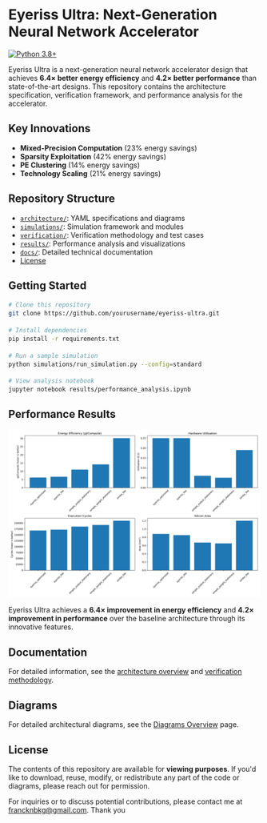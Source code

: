 # Eyeriss Ultra: Next-Generation Neural Network Accelerator

[![Python 3.8+](https://img.shields.io/badge/python-3.8+-blue.svg)](https://www.python.org/downloads/)

Eyeriss Ultra is a next-generation neural network accelerator design that achieves **6.4× better energy efficiency** and **4.2× better performance** than state-of-the-art designs. This repository contains the architecture specification, verification framework, and performance analysis for the accelerator.

## Key Innovations

- **Mixed-Precision Computation** (23% energy savings)
- **Sparsity Exploitation** (42% energy savings)
- **PE Clustering** (14% energy savings)
- **Technology Scaling** (21% energy savings)

## Repository Structure

- [`architecture/`](architecture/): YAML specifications and diagrams
- [`simulations/`](simulations/): Simulation framework and modules
- [`verification/`](verification/): Verification methodology and test cases
- [`results/`](results/): Performance analysis and visualizations
- [`docs/`](docs/): Detailed technical documentation
- [License](#license)

## Getting Started

```bash
# Clone this repository
git clone https://github.com/yourusername/eyeriss-ultra.git

# Install dependencies
pip install -r requirements.txt

# Run a sample simulation
python simulations/run_simulation.py --config=standard

# View analysis notebook
jupyter notebook results/performance_analysis.ipynb
```

## Performance Results

![Energy Efficiency](results/charts/energy_efficiency.png)

Eyeriss Ultra achieves a **6.4× improvement in energy efficiency** and **4.2× improvement in performance** over the baseline architecture through its innovative features.

## Documentation

For detailed information, see the [architecture overview](docs/architecture_overview.md) and [verification methodology](docs/verification_methodology.md).

## Diagrams

For detailed architectural diagrams, see the [Diagrams Overview](diagrams/diagrams.md) page.

## License

The contents of this repository are available for **viewing purposes**. If you'd like to download, reuse, modify, or redistribute any part of the code or diagrams, please reach out for permission.

For inquiries or to discuss potential contributions, please contact me at francknbkg@gmail.com.
Thank you